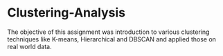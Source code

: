 # Clustering-Analysis
The objective of this assignment was introduction to various clustering techniques like K-means, Hierarchical and DBSCAN and applied those on real world data.
